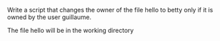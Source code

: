  Write a script that changes the owner of the file hello to betty only if it is owned by the user guillaume.

The file hello will be in the working directory
